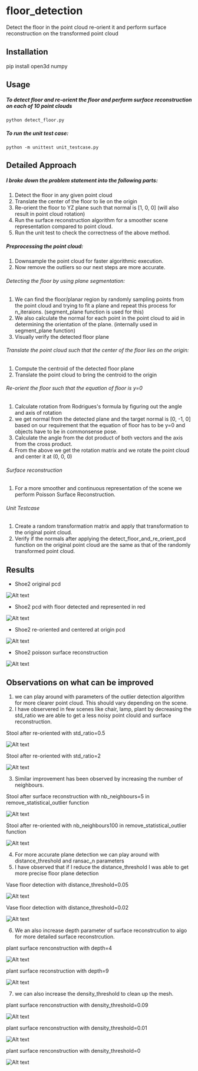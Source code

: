 # floor_detection
Detect the floor in the point cloud re-orient it and perform surface reconstruction on the transformed point cloud

## Installation

pip install open3d numpy

## Usage
##### To detect floor and re-orient the floor and perform surface reconstruction on each of 10 point clouds
    python detect_floor.py

##### To run the unit test case:
    python -m unittest unit_testcase.py


## Detailed Approach

##### I broke down the problem statement into the following parts:

1. Detect the floor in any given point cloud
2. Translate the center of the floor to lie on the origin
3. Re-orient the floor to YZ plane such that normal is [1, 0, 0] (will also result in point cloud rotation)
4. Run the surface reconstruction algorithm for a smoother scene representation compared to point cloud.
5. Run the unit test to check the correctness of the above method.


##### Preprocessing the point cloud:
1. Downsample the point cloud for faster algorithmic execution.
2. Now remove the outliers so our next steps are more accurate.

###### Detecting the floor by using plane segmentation:
1. We can find the floor/planar region by randomly sampling points from the point cloud and trying to fit a plane and repeat this process for n_iteraions. (segment_plane function is used for this)
2. We also calculate the normal for each point in the point cloud to aid in determining the orientation of the plane. (internally used in segment_plane function)
3. Visually verify the detected floor plane

###### Translate the point cloud such that the center of the floor lies on the origin:
1. Compute the centroid of the detected floor plane
2. Translate the point cloud to bring the centroid to the origin

###### Re-orient the floor such that the equation of floor is y=0
1. Calculate rotation from Rodrigues's formula by figuring out the angle and axis of rotation
2. we get normal from the detected plane and the target normal is [0, -1, 0] based on our requirement that the equation of floor has to be y=0 and objects have to be in commonsense pose.
3. Calculate the angle from the dot product of both vectors and the axis from the cross product.
4. From the above we get the rotation matrix and we rotate the point cloud and center it at (0, 0, 0)

###### Surface reconstruction
1. For a more smoother and continuous representation of the scene we perform Poisson Surface Reconstruction.

###### Unit Testcase
1. Create a random transformation matrix and apply that transformation to the original point cloud.
2. Verify if the normals after applying the detect_floor_and_re_orient_pcd function on the original point cloud are the same as that of the randomly transformed point cloud.

## Results
* Shoe2 original pcd
  
![Alt text](images/shoe2_pcd_after_cleaning.png)

* Shoe2 pcd with floor detected and represented in red
  
![Alt text](images/Shoe2_floor_detection.png)

* Shoe2 re-oriented and centered at origin pcd

![Alt text](images/shoe2_rotated_and_translated.png)

* Shoe2 poisson surface reconstruction

![Alt text](images/Shoe2_pcd.png)

## Observations on what can be improved

1. we can play around with parameters of the outlier detection algorithm for more clearer point cloud. This should vary depending on the scene.
2. I have observered in few scenes like chair, lamp, plant by decreasing the std_ratio we are able to get a less noisy point clould and surface reconstruction.

  Stool after re-oriented with std_ratio=0.5

  ![Alt text](images/stool_std_0.5.png)

  Stool after re-oriented with std_ratio=2

  ![Alt text](images/stool_std_2.png)

3. Similar improvement has been observed by increasing the number of neighbours.

  Stool after surface reconstruction with nb_neighbours=5 in remove_statistical_outlier function

  ![Alt text](images/lamp_nb_neighbours_5.png)

  Stool after re-oriented with nb_neighbours100 in remove_statistical_outlier function

  ![Alt text](images/lamp_nb_neighbours_100.png)


4. For more accurate plane detection we can play around with distance_threshold and ransac_n parameters
5. I have observed that if I reduce the distance_threshold I was able to get more precise floor plane detection

  Vase floor detection with distance_threshold=0.05

  ![Alt text](images/vase_dist_thres_0.05.png)

  Vase floor detection with distance_threshold=0.02

  ![Alt text](images/vase_dist_thres_0.02.png)


6. We an also increase depth parameter of surface reconstrcution to algo for more detailed surface reconstrcution.

  plant surface renconstruction with depth=4

  ![Alt text](images/plant_depth_4.png)

  plant surface reconstruction with depth=9

  ![Alt text](images/plant_depth_9.png)


7. we can also increase the density_threshold to clean up the mesh.

  plant surface renconstruction with density_threshold=0.09

  ![Alt text](images/plant_density_thres_0.09.png)

  plant surface renconstruction with density_threshold=0.01
    
  ![Alt text](images/plant_depth_9.png)

  plant surface renconstruction with density_threshold=0
 
  ![Alt text](images/plant_density_threshold_0.png)



